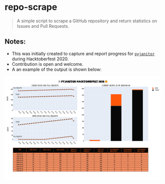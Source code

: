 # repo-scrape
> A simple script to scrape a GitHub repository and return statistics on Issues and Pull Requests.

## Notes:
- This was initially created to capture and report progress for [`pyjanitor`](https://github.com/ericmjl/pyjanitor) during Hacktoberfest 2020.
- Contribution is open and welcome.
- A an example of the output is shown below:

![image](./docs/pyjanitor_hacktoberfest_2020.png)
